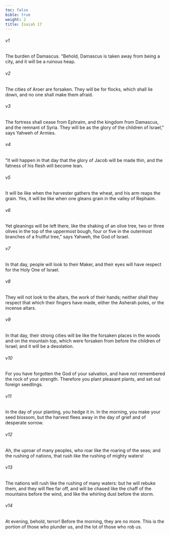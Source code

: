 ```yaml
---
toc: false
bible: true
weight: 2
title: Isaiah 17
---
```




###### v1 
The burden of Damascus. "Behold, Damascus is taken away from being a city, and it will be a ruinous heap. 

###### v2 
The cities of Aroer are forsaken. They will be for flocks, which shall lie down, and no one shall make them afraid. 

###### v3 
The fortress shall cease from Ephraim, and the kingdom from Damascus, and the remnant of Syria. They will be as the glory of the children of Israel," says Yahweh of Armies. 

###### v4 
"It will happen in that day that the glory of Jacob will be made thin, and the fatness of his flesh will become lean. 

###### v5 
It will be like when the harvester gathers the wheat, and his arm reaps the grain. Yes, it will be like when one gleans grain in the valley of Rephaim. 

###### v6 
Yet gleanings will be left there, like the shaking of an olive tree, two or three olives in the top of the uppermost bough, four or five in the outermost branches of a fruitful tree," says Yahweh, the God of Israel. 

###### v7 
In that day, people will look to their Maker, and their eyes will have respect for the Holy One of Israel. 

###### v8 
They will not look to the altars, the work of their hands; neither shall they respect that which their fingers have made, either the Asherah poles, or the incense altars. 

###### v9 
In that day, their strong cities will be like the forsaken places in the woods and on the mountain top, which were forsaken from before the children of Israel; and it will be a desolation. 

###### v10 
For you have forgotten the God of your salvation, and have not remembered the rock of your strength. Therefore you plant pleasant plants, and set out foreign seedlings. 

###### v11 
In the day of your planting, you hedge it in. In the morning, you make your seed blossom, but the harvest flees away in the day of grief and of desperate sorrow. 

###### v12 
Ah, the uproar of many peoples, who roar like the roaring of the seas; and the rushing of nations, that rush like the rushing of mighty waters! 

###### v13 
The nations will rush like the rushing of many waters: but he will rebuke them, and they will flee far off, and will be chased like the chaff of the mountains before the wind, and like the whirling dust before the storm. 

###### v14 
At evening, behold, terror! Before the morning, they are no more. This is the portion of those who plunder us, and the lot of those who rob us.
